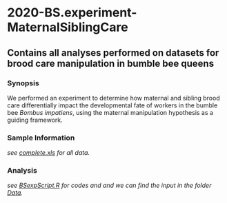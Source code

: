# 2020-BS.experiment-MaternalSiblingCare

## Contains all analyses performed on datasets for brood care manipulation in bumble bee queens

### Synopsis

We performed an experiment to determine how maternal and sibling brood care differentially impact the developmental fate of workers in the bumble bee *Bombus impatiens*, using the maternal manipulation hypothesis as a guiding framework.

### Sample Information

_see [complete.xls](https://github.com/claudinpcosta/2020-BS.experiment-MaternalSiblingCare/blob/master/complete.xls) for all data._

### Analysis

_see [BSexpScript.R](https://github.com/claudinpcosta/2020-BS.experiment-MaternalSiblingCare/blob/master/BSexpScript.R) for codes and  and we can find the input in the folder [Data](https://github.com/claudinpcosta/2020-BS.experiment-MaternalSiblingCare/tree/master/Data)._


